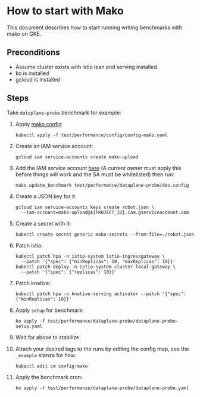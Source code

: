 # How to start with Mako

This document describes how to start running writing benchmarks with mako on
GKE.

## Preconditions

- Assume cluster exists with istio lean and serving installed.
- ko is installed
- gcloud is installed

## Steps

Take `dataplane-probe` benchmark for example:

1. Apply
   [mako config](https://raw.githubusercontent.com/knative/serving/master/test/performance/config/config-mako.yaml)

   ```shell
   kubectl apply -f test/performance/config/config-mako.yaml
   ```

1. Create an IAM service account:

   ```shell
   gcloud iam service-accounts create mako-upload
   ```

1. Add the IAM service account
   [here](https://github.com/knative/serving/blob/47a3a2480d58ffcc1d3fd9998849fda359ab91ff/test/performance/dataplane-probe/dev.config#L19)
   (A current owner must apply this before things will work and the SA must be
   whitelisted) then run:

   ```shell
   mako update_benchmark test/performance/dataplane-probe/dev.config
   ```

1. Create a JSON key for it.

   ```shell
   gcloud iam service-accounts keys create robot.json \
     --iam-account=mako-upload@${PROJECT_ID}.iam.gserviceaccount.com
   ```

1. Create a secret with it:

   ```shell
   kubectl create secret generic mako-secrets --from-file=./robot.json
   ```

1. Patch istio:

   ```shell
   kubectl patch hpa -n istio-system istio-ingressgateway \
     --patch '{"spec": {"minReplicas": 10, "maxReplicas": 10}}'
   kubectl patch deploy -n istio-system cluster-local-gateway \
     --patch '{"spec": {"replicas": 10}}'
   ```

1. Patch knative:

   ```shell
   kubectl patch hpa -n knative-serving activator --patch '{"spec": {"minReplicas": 10}}'
   ```

1. Apply `setup` for benchmark:

   ```shell
   ko apply -f test/performance/dataplane-probe/dataplane-probe-setup.yaml
   ```

1. Wait for above to stabilize

1. Attach your desired tags to the runs by editing the config map, see the
   `_example` stanza for how.

   ```shell
   kubectl edit cm config-mako
   ```

1. Apply the benchmark cron:

   ```gcloud
   ko apply -f test/performance/dataplane-probe/dataplane-probe.yaml
   ```
